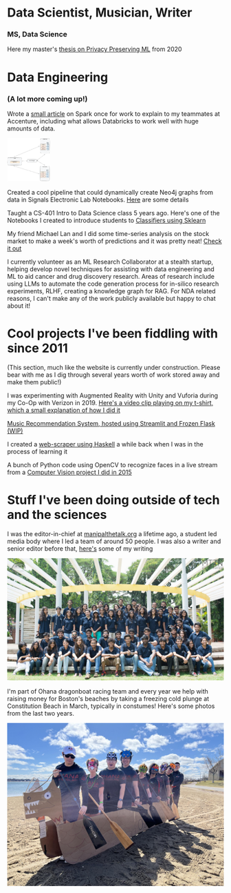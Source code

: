 # Data Scientist, Musician, Writer

### MS, Data Science <br>
Here my master's [thesis on Privacy Preserving ML](https://digitalcommons.njit.edu/theses/1792/) from 2020

# Data Engineering

### (A lot more coming up!)

Wrote a [small article](https://github.com/EruditeStranger/Spark_Docker/tree/main) on Spark once for work to explain to my teammates at Accenture, including what allows Databricks to work well with huge amounts of data.

<img src="docs/assets/images/spark_physical_architecture.svg" width="100" height="100">

Created a cool pipeline that could dynamically create Neo4j graphs from data in Signals Electronic Lab Notebooks. [Here](https://github.com/EruditeStranger/KNIME_Neo4j_UPL/blob/main/README.md) are some details

Taught a CS-401 Intro to Data Science class 5 years ago. Here's one of the Notebooks I created to introduce students to [Classifiers using Sklearn](https://github.com/EruditeStranger/CS-301-Scikit-Learn)

My friend Michael Lan and I did some time-series analysis on the stock market to make a week's worth of predictions and it was pretty neat! [Check it out](https://github.com/EruditeStranger/Stock-Market-Analysis)

I currently volunteer as an ML Research Collaborator at a stealth startup, helping develop novel techniques for assisting with data engineering and ML to aid cancer and drug discovery research. Areas of research include using LLMs to automate the code generation process for in-silico research experiments, RLHF, creating a knowledge graph for RAG. For NDA related reasons, I can't make any of the work publicly available but happy to chat about it!

# Cool projects I've been fiddling with since 2011
(This section, much like the website is currently under construction. Please bear with me as I dig through several years worth of work stored away and make them public!)

I was experimenting with Augmented Reality with Unity and Vuforia during my Co-Op with Verizon in 2019. [Here's a video clip playing on my t-shirt, which a small explanation of how I did it](https://www.youtube.com/watch?v=q2IQPzE1uxw)

[Music Recommendation System, hosted using Streamlit and Frozen Flask (WIP)](https://github.com/EruditeStranger/Music_Rec/tree/main)

I created a [web-scraper using Haskell](https://github.com/EruditeStranger/MALHaskellScraper) a while back when I was in the process of learning it

A bunch of Python code using OpenCV to recognize faces in a live stream from a [Computer Vision project I did in 2015](https://github.com/EruditeStranger/Detect-Faces-in-Video)

# Stuff I've been doing outside of tech and the sciences
I was the editor-in-chief at [manipalthetalk.org](manipalthetalk.org) a lifetime ago, a student led media body where I led a team of around 50 people. I was also a writer and senior editor before that, [here's](https://www.manipalthetalk.org/?s=rahul+basu) some of my writing

![MTTN 2015](docs/assets/images/MTTN.jpg)

I'm part of Ohana dragonboat racing team and every year we help with raising money for Boston's beaches by taking a freezing cold plunge at Constitution Beach in March, typically in constumes! Here's some photos from the last two years.

![Save the Harbor Event 2024](docs/assets/images/Ohana2024.jpg)


